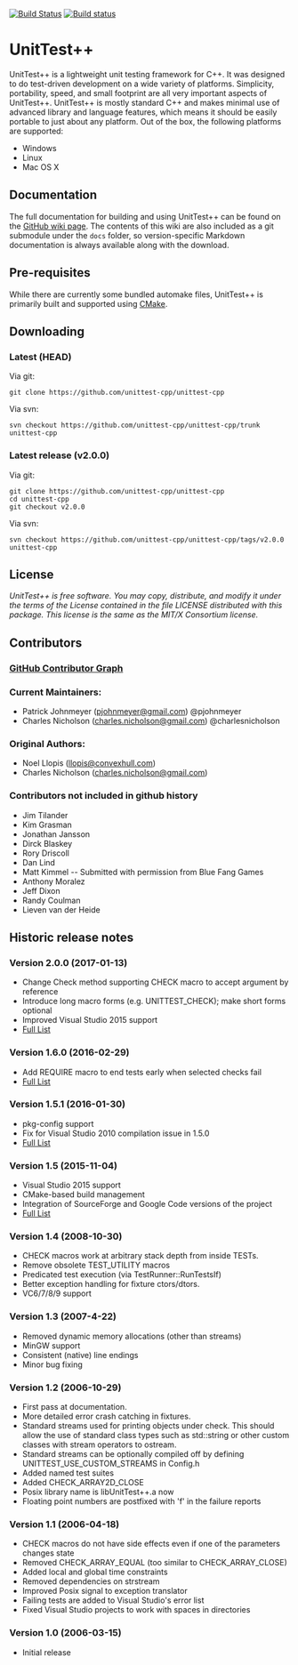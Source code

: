 [![Build Status](https://travis-ci.org/unittest-cpp/unittest-cpp.svg?branch=master)](https://travis-ci.org/unittest-cpp/unittest-cpp)
[![Build status](https://ci.appveyor.com/api/projects/status/ffs2k8dddts5cyok/branch/master?svg=true)](https://ci.appveyor.com/project/pjohnmeyer/unittest-cpp/branch/master)

UnitTest++
===========

UnitTest++ is a lightweight unit testing framework for C++. It was designed to do test-driven development on a wide variety of platforms. Simplicity, portability, speed, and small footprint are all very important aspects of UnitTest++. UnitTest++ is mostly standard C++ and makes minimal use of advanced library and language features, which means it should be easily portable to just about any platform. Out of the box, the following platforms are supported:

* Windows
* Linux
* Mac OS X

Documentation
--------------
The full documentation for building and using UnitTest++ can be found on the [GitHub wiki page](https://github.com/unittest-cpp/unittest-cpp/wiki). The contents of this wiki are also included as a git submodule under the `docs` folder, so version-specific Markdown documentation is always available along with the download.

Pre-requisites
---------------
While there are currently some bundled automake files, UnitTest++ is primarily built and supported using [CMake](http://cmake.org).

Downloading
------------
### Latest (HEAD) ###

Via git:

    git clone https://github.com/unittest-cpp/unittest-cpp

Via svn:

    svn checkout https://github.com/unittest-cpp/unittest-cpp/trunk unittest-cpp

### Latest release (v2.0.0) ###

Via git:

    git clone https://github.com/unittest-cpp/unittest-cpp
    cd unittest-cpp
    git checkout v2.0.0

Via svn:

    svn checkout https://github.com/unittest-cpp/unittest-cpp/tags/v2.0.0 unittest-cpp

License
---------
*UnitTest++ is free software. You may copy, distribute, and modify it under
the terms of the License contained in the file LICENSE distributed
with this package. This license is the same as the MIT/X Consortium
license.*

Contributors
--------------
### [GitHub Contributor Graph](https://github.com/unittest-cpp/unittest-cpp/contributors) ###

### Current Maintainers: ###
* Patrick Johnmeyer (pjohnmeyer@gmail.com) @pjohnmeyer
* Charles Nicholson (charles.nicholson@gmail.com) @charlesnicholson

### Original Authors: ###
* Noel Llopis (llopis@convexhull.com)
* Charles Nicholson (charles.nicholson@gmail.com)

### Contributors not included in github history ###
* Jim Tilander
* Kim Grasman
* Jonathan Jansson
* Dirck Blaskey
* Rory Driscoll
* Dan Lind
* Matt Kimmel -- Submitted with permission from Blue Fang Games
* Anthony Moralez
* Jeff Dixon
* Randy Coulman
* Lieven van der Heide

Historic release notes
----------------------

### Version 2.0.0 (2017-01-13) ###
- Change Check method supporting CHECK macro to accept argument by reference
- Introduce long macro forms (e.g. UNITTEST_CHECK); make short forms optional
- Improved Visual Studio 2015 support
- [Full List](https://github.com/unittest-cpp/unittest-cpp/issues?q=milestone%3A2.0.0+)

### Version 1.6.0 (2016-02-29) ###
- Add REQUIRE macro to end tests early when selected checks fail
- [Full List](https://github.com/unittest-cpp/unittest-cpp/issues?q=milestone%3A1.6.0+)

### Version 1.5.1 (2016-01-30) ###
- pkg-config support
- Fix for Visual Studio 2010 compilation issue in 1.5.0
- [Full List](https://github.com/unittest-cpp/unittest-cpp/issues?q=milestone%3A1.5.1+)

### Version 1.5 (2015-11-04) ###
- Visual Studio 2015 support
- CMake-based build management
- Integration of SourceForge and Google Code versions of the project
- [Full List](https://github.com/unittest-cpp/unittest-cpp/issues?q=is%3Aissue+is%3Aclosed+milestone%3A1.5.0)

### Version 1.4 (2008-10-30) ###
- CHECK macros work at arbitrary stack depth from inside TESTs.
- Remove obsolete TEST_UTILITY macros
- Predicated test execution (via TestRunner::RunTestsIf)
- Better exception handling for fixture ctors/dtors.
- VC6/7/8/9 support

### Version 1.3 (2007-4-22) ###
- Removed dynamic memory allocations (other than streams)
- MinGW support
- Consistent (native) line endings
- Minor bug fixing

### Version 1.2 (2006-10-29) ###
- First pass at documentation.
- More detailed error crash catching in fixtures.
- Standard streams used for printing objects under check. This should allow the
  use of standard class types such as std::string or other custom classes with
  stream operators to ostream.
- Standard streams can be optionally compiled off by defining UNITTEST_USE_CUSTOM_STREAMS
  in Config.h
- Added named test suites
- Added CHECK_ARRAY2D_CLOSE
- Posix library name is libUnitTest++.a now
- Floating point numbers are postfixed with 'f' in the failure reports

### Version 1.1 (2006-04-18) ###
- CHECK macros do not have side effects even if one of the parameters changes state
- Removed CHECK_ARRAY_EQUAL (too similar to CHECK_ARRAY_CLOSE)
- Added local and global time constraints
- Removed dependencies on strstream
- Improved Posix signal to exception translator
- Failing tests are added to Visual Studio's error list
- Fixed Visual Studio projects to work with spaces in directories

### Version 1.0 (2006-03-15) ###
- Initial release

